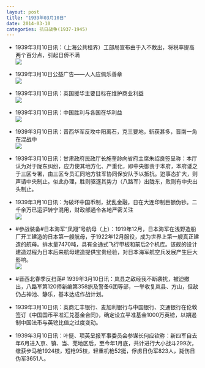 ```yaml
---
layout: post
title: "1939年03月10日"
date: 2014-03-10
categories: 抗日战争(1937-1945)
---
```


<meta name="referrer" content="no-referrer" />

- 1939年3月10日讯：（上海公共租界）工部局宣布由于入不敷出，将税率提高两个百分点，引起日侨不满 <br/><img src="https://ww3.sinaimg.cn/large/aca367d8jw1eeb1xghn94j206a0aywfj.jpg" />

- 1939年3月10日公益广告——人人应佩乐善章 <br/><img src="https://ww3.sinaimg.cn/large/aca367d8jw1eeb073omzyj206p0k63zx.jpg" />

- 1939年3月10日讯：英国援华主要目标在维护商业利益 <br/><img src="https://ww4.sinaimg.cn/large/aca367d8jw1eeayha6lu4j20b505wdh1.jpg" />

- 1939年3月10日讯：中国胜利与各国在华利益 <br/><img src="https://ww2.sinaimg.cn/large/aca367d8jw1eeawqr98vfj20s40xtkdd.jpg" />

- 1939年3月10日讯：晋西华军反攻中阳离石，克三要地，斩获甚多，晋南一角在混战中 <br/><img src="https://ww2.sinaimg.cn/large/aca367d8jw1eeao1m53dsj20jb0bgwin.jpg" />

- 1939年3月10日讯：甘肃政府民政厅长施奎龄向省府主席朱绍良签呈称：本厅认为对于陇东纠纷，应力使其地方化、严重化，即中央御责于本府，本府诿之于三区专署，由三区专员汇同地方驻军协同保安队予以抵抗。迨事态扩大，则声请中央制止。似此办理，胜则驱逐其势力（八路军）出陇东，败则有中央出头制止。 

- 1939年3月10日讯：为破坏中国币制，扰乱金融，日在大连印制巨额伪钞。二千余万已运沪转宁混用，财政部通令各地严密关注 <br/><img src="https://ww1.sinaimg.cn/large/aca367d8jw1eeah4b8ablj205w0bft9w.jpg" />

- #参战装备#日本海军“凤翔”号航母（上）：1919年12月，日本海军在浅野造船厂开工建造的日本第一艘航母，于1922年12月服役，成为世界上第一艘真正建造的航母。排水量7470吨，具有全通式飞行甲板和前后2个机库。该舰的设计建造过程为日本后来航母建造提供宝贵经验，对日本海军航空兵发展产生巨大影响。 <br/><img src="https://ww3.sinaimg.cn/large/aca367d8jw1eeafcwtg03j20m80m7n1t.jpg" />

- #晋西北春季反扫荡# 1939年3月10日讯：岚县之敌经我不断袭扰，被迫撤出，八路军第120师新编第358旅及警备6团等部，一举收复岚县、方山，但敌仍占神池、静乐，基本达成作战计划。 

- 1939年3月10日讯：英商汇丰银行、麦加利银行与中国银行、交通银行在伦敦签订《中国国币平准汇兑基金合同》，确定设立平准基金1000万英镑，以期遏制中国法币与英镑比值之过度变动。 

- 1939年3月10日讯：叶挺、项英呈报军事委员会参谋长何应钦称：新四军自去年6月进入京、镇、当、芜地区后，至今年1月底，共计进行大小战斗299次，缴获步马枪1924枝，短枪95枝，轻重机枪52挺，俘虏日伪军823人，毙伤日伪军3651人。 

